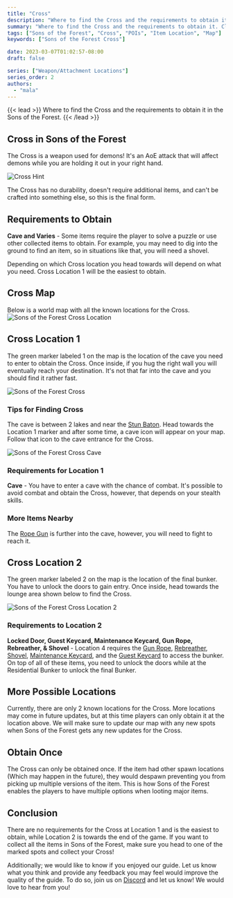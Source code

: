 ```yaml
---
title: "Cross"
description: "Where to find the Cross and the requirements to obtain it in the Sons of the Forest."
summary: "Where to find the Cross and the requirements to obtain it. Click here to learn more about it!"
tags: ["Sons of the Forest", "Cross", "POIs", "Item Location", "Map"]
keywords: ["Sons of the Forest Cross"]

date: 2023-03-07T01:02:57-08:00
draft: false

series: ["Weapon/Attachment Locations"]
series_order: 2
authors:
  - "mala"
---
```


{{< lead >}}
Where to find the Cross and the requirements to obtain it in the Sons of the Forest.
{{< /lead >}}

## Cross in Sons of the Forest
The Cross is a weapon used for demons! It's an AoE attack that will affect demons while you are holding it out in your right hand.

![Cross Hint](img/crosshint.webp)

The Cross has no durability, doesn't require additional items, and can't be crafted into something else, so this is the final form.

## Requirements to Obtain
**Cave and Varies** - Some items require the player to solve a puzzle or use other collected items to obtain. For example, you may need to dig into the ground to find an item, so in situations like that, you will need a shovel. 

Depending on which Cross location you head towards will depend on what you need. Cross Location 1 will be the easiest to obtain.

## Cross Map
Below is a world map with all the known locations for the Cross.
![Sons of the Forest Cross Location](img/map.webp)

## Cross Location 1
The green marker labeled 1 on the map is the location of the cave you need to enter to obtain the Cross. Once inside, if you hug the right wall you will eventually reach your destination. It's not that far into the cave and you should find it rather fast. 

![Sons of the Forest Cross](featured.webp)

### Tips for Finding Cross
The cave is between 2 lakes and near the [Stun Baton](/sons-of-the-forest/guides/stun-baton/). Head towards the Location 1 marker and after some time, a cave icon will appear on your map. Follow that icon to the cave entrance for the Cross.

![Sons of the Forest Cross Cave](img/caveentrance.webp)

### Requirements for Location 1
**Cave** - You have to enter a cave with the chance of combat. It's possible to avoid combat and obtain the Cross, however, that depends on your stealth skills. 

### More Items Nearby
The [Rope Gun](/sons-of-the-forest/guides/rope-gun/) is further into the cave, however, you will need to fight to reach it. 

## Cross Location 2
The green marker labeled 2 on the map is the location of the final bunker. You have to unlock the doors to gain entry. Once inside, head towards the lounge area shown below to find the Cross.

![Sons of the Forest Cross Location 2](img/location2.webp)

### Requirements to Location 2
**Locked Door, Guest Keycard, Maintenance Keycard, Gun Rope, Rebreather, & Shovel** - Location 4 requires the [Gun Rope](/sons-of-the-forest/guides/rope-gun/), [Rebreather](/sons-of-the-forest/guides/rebreather/), [Shovel](/sons-of-the-forest/guides/shovel/), [Maintenance Keycard](/sons-of-the-forest/guides/maintenance-keycard/), and the [Guest Keycard](/sons-of-the-forest/guides/guest-keycard/) to access the bunker. On top of all of these items, you need to unlock the doors while at the Residential Bunker to unlock the final Bunker.

## More Possible Locations
Currently, there are only 2 known locations for the Cross. More locations may come in future updates, but at this time players can only obtain it at the location above.
We will make sure to update our map with any new spots when Sons of the Forest gets any new updates for the Cross.

## Obtain Once
The Cross can only be obtained once. If the item had other spawn locations (Which may happen in the future), they would despawn preventing you from picking up multiple versions of the item. This is how Sons of the Forest enables the players to have multiple options when looting major items. 

## Conclusion
There are no requirements for the Cross at Location 1 and is the easiest to obtain, while Location 2 is towards the end of the game. If you want to collect all the items in Sons of the Forest, make sure you head to one of the marked spots and collect your Cross!

Additionally; we would like to know if you enjoyed our guide. Let us know what you think and provide any feedback you may feel would improve the quality of the guide. To do so, join us on [Discord](https://discord.gg/ZXp93XsKnN) and let us know! We would love to hear from you! 